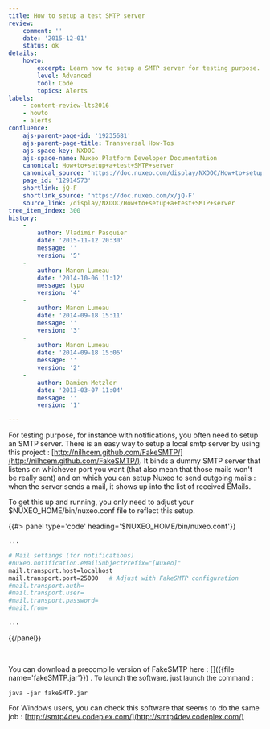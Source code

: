 ```yaml
---
title: How to setup a test SMTP server
review:
    comment: ''
    date: '2015-12-01'
    status: ok
details:
    howto:
        excerpt: Learn how to setup a SMTP server for testing purpose.
        level: Advanced
        tool: Code
        topics: Alerts
labels:
    - content-review-lts2016
    - howto
    - alerts
confluence:
    ajs-parent-page-id: '19235681'
    ajs-parent-page-title: Transversal How-Tos
    ajs-space-key: NXDOC
    ajs-space-name: Nuxeo Platform Developer Documentation
    canonical: How+to+setup+a+test+SMTP+server
    canonical_source: 'https://doc.nuxeo.com/display/NXDOC/How+to+setup+a+test+SMTP+server'
    page_id: '12914573'
    shortlink: jQ-F
    shortlink_source: 'https://doc.nuxeo.com/x/jQ-F'
    source_link: /display/NXDOC/How+to+setup+a+test+SMTP+server
tree_item_index: 300
history:
    -
        author: Vladimir Pasquier
        date: '2015-11-12 20:30'
        message: ''
        version: '5'
    -
        author: Manon Lumeau
        date: '2014-10-06 11:12'
        message: typo
        version: '4'
    -
        author: Manon Lumeau
        date: '2014-09-18 15:11'
        message: ''
        version: '3'
    -
        author: Manon Lumeau
        date: '2014-09-18 15:06'
        message: ''
        version: '2'
    -
        author: Damien Metzler
        date: '2013-03-07 11:04'
        message: ''
        version: '1'

---
```

For testing purpose, for instance with notifications, you often need to setup an SMTP server. There is an easy way to setup a local smtp server by using this project :&nbsp;[http://nilhcem.github.com/FakeSMTP/](http://nilhcem.github.com/FakeSMTP/). It binds a dummy SMTP server that listens on whichever port you want (that also mean that those mails won't be really sent) and on which you can setup Nuxeo to send outgoing mails : when the server sends a mail, it shows up into the list of received EMails.

To get this up and running, you only need to adjust your $NUXEO_HOME/bin/nuxeo.conf file to reflect this setup.

{{#> panel type='code' heading='$NUXEO_HOME/bin/nuxeo.conf'}}

```bash
...

# Mail settings (for notifications)
#nuxeo.notification.eMailSubjectPrefix="[Nuxeo]"
mail.transport.host=localhost
mail.transport.port=25000   # Adjust with FakeSMTP configuration
#mail.transport.auth=
#mail.transport.user=
#mail.transport.password=
#mail.from=

...
```

{{/panel}}

&nbsp;

You can download a precompile version of FakeSMTP here :&nbsp;[]({{file name='fakeSMTP.jar'}}) <span style="font-size: 10.0pt;line-height: 13.0pt;">. To launch the software, just launch the command :</span>

```
java -jar fakeSMTP.jar
```

For Windows users, you can check this software that seems to do the same job :&nbsp;[http://smtp4dev.codeplex.com/](http://smtp4dev.codeplex.com/)

&nbsp;
